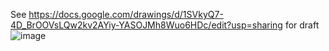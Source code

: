 See https://docs.google.com/drawings/d/1SVkyQ7-4D_BrOOVsLQw2kv2AYiy-YASOJMh8Wuo6HDc/edit?usp=sharing for draft
![image](https://user-images.githubusercontent.com/26277832/99044553-3767cd00-2590-11eb-87b4-af858da23ca5.png)

